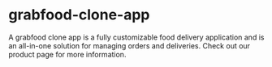# grabfood-clone-app
A grabfood clone app is a fully customizable food delivery application and is an all-in-one solution for managing orders and deliveries. Check out our product page for more information.

